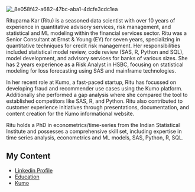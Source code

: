 ![_8e058f42-a682-47bc-aba1-4dcfe3cdc1ea](https://github.com/user-attachments/assets/63b79c85-1d44-4a0d-be7a-fc95b61626d2)

Rituparna Kar (Ritu) is a seasoned data scientist with over 10 years of experience in quantitative advisory services, risk management, and statistical and ML modeling within the financial services sector. Ritu was a Senior Consultant at Ernst & Young (EY) for seven years, specializing in quantitative techniques for credit risk management. Her responsibilities included statistical model review, code review (SAS, R, Python and SQL), model development, and advisory services for banks of various sizes. She has 2 years experience as a Risk Analyst in HSBC, focusing on statistical modeling for loss forecasting using SAS and mainframe technologies.

In her recent role at Kumo, a fast-paced startup, Ritu has focussed on developing fraud and recommender use cases using the Kumo platform. Additionally she performed a gap analysis where she compared the tool to established competitors like SAS, R, and Python. Ritu also contributed to customer experience initiatives through presentations, documentation, and content creation for the Kumo informational website.

Ritu holds a PhD in econometrics/time-series from the Indian Statistical Institute and possesses a comprehensive skill set, including expertise in time series analysis, econometrics and ML models, SAS, Python, R, SQL.

## My Content
* [Linkedin Profile](https://www.linkedin.com/in/rituparna-kar-712ab28/)
* [Education](https://www.isical.ac.in/)
* [Kumo](https://docs.kumo.ai/)

